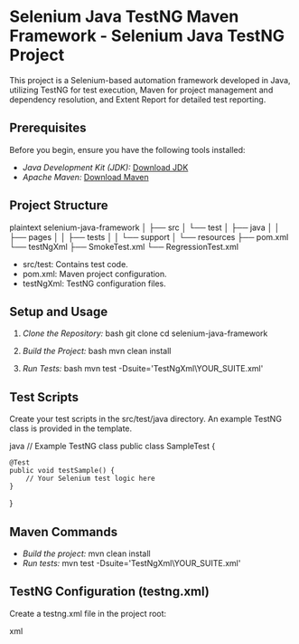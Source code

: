# Selenium Java TestNG Maven Framework - Selenium Java TestNG Project

This project is a Selenium-based automation framework developed in Java, utilizing TestNG for test execution, Maven for project management and dependency resolution, and Extent Report for detailed test reporting.

## Prerequisites

Before you begin, ensure you have the following tools installed:

- *Java Development Kit (JDK):* [Download JDK](https://www.oracle.com/java/technologies/javase-downloads.html)
- *Apache Maven:* [Download Maven](https://maven.apache.org/download.cgi)

## Project Structure

plaintext
selenium-java-framework
│
├── src
│   └── test
│       ├── java
│       │   ├── pages
│       │   ├── tests
│       │   └── support
│       └── resources
├── pom.xml
└── testNgXml
	├── SmokeTest.xml
	└── RegressionTest.xml


- src/test: Contains test code.
- pom.xml: Maven project configuration.
- testNgXml: TestNG configuration files.

## Setup and Usage

1. *Clone the Repository:*
   bash
   git clone 
   cd selenium-java-framework
   

2. *Build the Project:*
   bash
   mvn clean install
   

3. *Run Tests:*
   bash
   mvn test -Dsuite='TestNgXml\YOUR_SUITE.xml'
   

## Test Scripts

Create your test scripts in the src/test/java directory. An example TestNG class is provided in the template.

java
// Example TestNG class
public class SampleTest {

    @Test
    public void testSample() {
        // Your Selenium test logic here
    }
}


## Maven Commands

- *Build the project:* mvn clean install
- *Run tests:* mvn test -Dsuite='TestNgXml\YOUR_SUITE.xml'

## TestNG Configuration (testng.xml)

Create a testng.xml file in the project root:

xml
<!DOCTYPE suite SYSTEM "http://testng.org/testng-1.0.dtd">
<suite name="TestSuite">
    <test name="Test">
        <classes>
            <class name="your.package.SampleTest"/>
        </classes>
    </test>
</suite>

